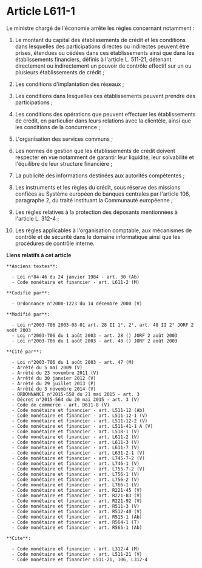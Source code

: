 # Article L611-1

Le ministre chargé de l'économie arrête les règles concernant notamment :

1. Le montant du capital des établissements de crédit et les conditions dans lesquelles des participations directes ou
indirectes peuvent être prises, étendues ou cédées dans ces établissements ainsi que dans les établissements financiers,
définis à l'article L. 511-21, détenant directement ou indirectement un pouvoir de contrôle effectif sur un ou plusieurs
établissements de crédit ;

2. Les conditions d'implantation des réseaux ;

3. Les conditions dans lesquelles ces établissements peuvent prendre des participations ;

4. Les conditions des opérations que peuvent effectuer les établissements de crédit, en particulier dans leurs relations avec
la clientèle, ainsi que les conditions de la concurrence ;

5. L'organisation des services communs ;

6. Les normes de gestion que les établissements de crédit doivent respecter en vue notamment de garantir leur liquidité, leur
solvabilité et l'équilibre de leur structure financière ;

7. La publicité des informations destinées aux autorités compétentes ;

8. Les instruments et les règles du crédit, sous réserve des missions confiées au Système européen de banques centrales par
l'article 106, paragraphe 2, du traité instituant la Communauté européenne ;

9. Les règles relatives à la protection des déposants mentionnées à l'article L. 312-4 ;

10. Les règles applicables à l'organisation comptable, aux mécanismes de contrôle et de sécurité dans le domaine informatique
ainsi que les procédures de contrôle interne.

**Liens relatifs à cet article**

	**Anciens textes**:

	  - Loi n°84-46 du 24 janvier 1984 - art. 30 (Ab)
	  - Code monétaire et financier - art. L611-2 (M)

	**Codifié par**:

	  - Ordonnance n°2000-1223 du 14 décembre 2000 (V)

	**Modifié par**:

	  - Loi n°2003-706 2003-08-01 art. 28 II 1°, 2°, art. 48 II 2° JORF 2 août 2003
	  - Loi n°2003-706 du 1 août 2003 - art. 28 () JORF 2 août 2003
	  - Loi n°2003-706 du 1 août 2003 - art. 48 () JORF 2 août 2003

	**Cité par**:

	  - Loi n°2003-706 du 1 août 2003 - art. 47 (M)
	  - Arrêté du 5 mai 2009 (V)
	  - Arrêté du 23 novembre 2011 (V)
	  - Arrêté du 30 janvier 2012 (V)
	  - Arrêté du 29 juillet 2013 (P)
	  - Arrêté du 3 novembre 2014 (V)
	  - ORDONNANCE n°2015-558 du 21 mai 2015 - art. 3
	  - Décret n°2015-564 du 20 mai 2015 - art. 3 (V)
	  - Code de commerce - art. D611-8 (V)
	  - Code monétaire et financier - art. L511-12 (Ab)
	  - Code monétaire et financier - art. L511-12-1 (V)
	  - Code monétaire et financier - art. L511-12-2 (V)
	  - Code monétaire et financier - art. L511-41-1 A (V)
	  - Code monétaire et financier - art. L518-1 (V)
	  - Code monétaire et financier - art. L611-2 (V)
	  - Code monétaire et financier - art. L611-3 (V)
	  - Code monétaire et financier - art. L611-7 (V)
	  - Code monétaire et financier - art. L631-2-1 (V)
	  - Code monétaire et financier - art. L745-7-2 (V)
	  - Code monétaire et financier - art. L746-1 (V)
	  - Code monétaire et financier - art. L755-7-2 (V)
	  - Code monétaire et financier - art. L756-1 (V)
	  - Code monétaire et financier - art. L756-2 (V)
	  - Code monétaire et financier - art. L766-1 (V)
	  - Code monétaire et financier - art. R221-45 (V)
	  - Code monétaire et financier - art. R221-83 (V)
	  - Code monétaire et financier - art. R221-92 (V)
	  - Code monétaire et financier - art. R511-3 (V)
	  - Code monétaire et financier - art. R512-40 (V)
	  - Code monétaire et financier - art. R515-1 (Ab)
	  - Code monétaire et financier - art. R564-1 (T)
	  - Code monétaire et financier - art. R565-1 (Ab)

	**Cite**:

	  - Code monétaire et financier - art. L312-4 (M)
	  - Code monétaire et financier - art. L511-21 (V)
	  - Code monétaire et financier L511-21, 106, L312-4
